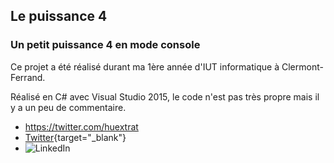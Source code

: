 ## Le puissance 4

### Un petit puissance 4 en mode console

Ce projet a été réalisé durant ma 1ère année d'IUT informatique à Clermont-Ferrand.

Réalisé en C# avec Visual Studio 2015, le code n'est pas très propre mais il y a un peu de commentaire.

- <a href="https://twitter.com/huextrat" target="_blank">https://twitter.com/huextrat</a>
- [Twitter](https://twitter.com/huextrat){target="_blank"}
- ![LinkedIn](https://www.linkedin.com/in/hugoextrat)
